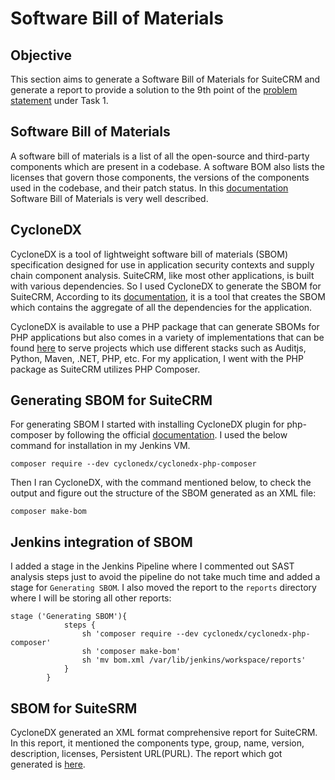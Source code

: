 # Software Bill of Materials

## Objective

This section aims to generate a Software Bill of Materials for SuiteCRM and generate a report to provide a solution to the 9th point of the [problem statement](https://intern-appsecco.netlify.app/problem-statement/) under Task 1.

## Software Bill of Materials

A software bill of materials is a list of all the open-source and third-party components which are present in a codebase. A software BOM also lists the licenses that govern those components, the versions of the components used in the codebase, and their patch status. In this [documentation](https://www.synopsys.com/blogs/software-security/software-bill-of-materials-bom/) Software Bill of Materials is very well described.

## CycloneDX

CycloneDX is a tool of lightweight software bill of materials (SBOM) specification designed for use in application security contexts and supply chain component analysis. SuiteCRM, like most other applications, is built with various dependencies. So I used CycloneDX to generate the SBOM for SuiteCRM, According to its [documentation](https://github.com/CycloneDX/cyclonedx-php-composer), it is a tool that creates the SBOM which contains the aggregate of all the dependencies for the application.

CycloneDX is available to use a PHP package that can generate SBOMs for PHP applications but also comes in a variety of implementations that can be found [here](https://cyclonedx.org/tool-center/) to serve projects which use different stacks such as Auditjs, Python, Maven, .NET, PHP, etc. For my application, I went with the PHP package as SuiteCRM utilizes PHP Composer.

## Generating SBOM for SuiteCRM

For generating SBOM I started with installing CycloneDX plugin for php-composer by following the official [documentation](https://github.com/CycloneDX/cyclonedx-php-composer). I used the below command for installation in my Jenkins VM.
```
composer require --dev cyclonedx/cyclonedx-php-composer
```
Then I ran CycloneDX, with the command mentioned below, to check the output and figure out the structure of the SBOM generated as an XML file:
```
composer make-bom
```

## Jenkins integration of SBOM

I added a stage in the Jenkins Pipeline where I commented out SAST analysis steps just to avoid the pipeline do not take much time and added a stage for `Generating SBOM`. I also moved the report to the `reports` directory where I will be storing all other reports:

```
stage ('Generating SBOM'){
            steps {
                sh 'composer require --dev cyclonedx/cyclonedx-php-composer'
                sh 'composer make-bom'
                sh 'mv bom.xml /var/lib/jenkins/workspace/reports'
            }
        }
```

## SBOM for SuiteSRM

CycloneDX generated an XML format comprehensive report for SuiteCRM. In this report, it mentioned the components type, group, name, version, description, licenses, Persistent URL(PURL). The report which got generated is [here](https://github.com/Priyam5/internship-appsecco/blob/master/Reports/bom.xml).